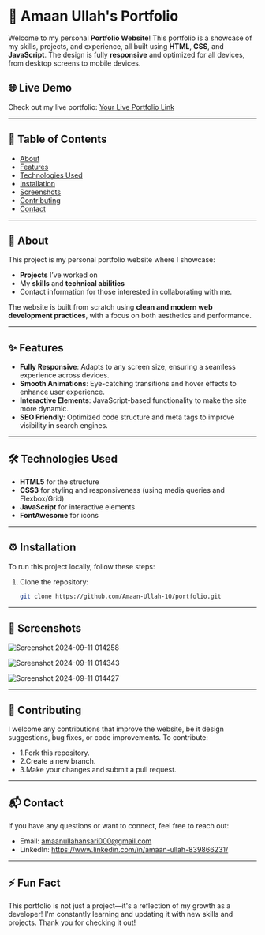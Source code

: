 # 🌟 Amaan Ullah's Portfolio

Welcome to my personal **Portfolio Website**! This portfolio is a showcase of my skills, projects, and experience, all built using **HTML**, **CSS**, and **JavaScript**. The design is fully **responsive** and optimized for all devices, from desktop screens to mobile devices.

## 🌐 Live Demo
Check out my live portfolio: [Your Live Portfolio Link](#)

---

## 📜 Table of Contents
- [About](#about)
- [Features](#features)
- [Technologies Used](#technologies-used)
- [Installation](#installation)
- [Screenshots](#screenshots)
- [Contributing](#contributing)
- [Contact](#contact)

---

## 📖 About
This project is my personal portfolio website where I showcase:
- **Projects** I’ve worked on
- My **skills** and **technical abilities**
- Contact information for those interested in collaborating with me.

The website is built from scratch using **clean and modern web development practices**, with a focus on both aesthetics and performance.

---

## ✨ Features
- **Fully Responsive**: Adapts to any screen size, ensuring a seamless experience across devices.
- **Smooth Animations**: Eye-catching transitions and hover effects to enhance user experience.
- **Interactive Elements**: JavaScript-based functionality to make the site more dynamic.
- **SEO Friendly**: Optimized code structure and meta tags to improve visibility in search engines.

---

## 🛠️ Technologies Used
- **HTML5** for the structure
- **CSS3** for styling and responsiveness (using media queries and Flexbox/Grid)
- **JavaScript** for interactive elements
- **FontAwesome** for icons

---

## ⚙️ Installation
To run this project locally, follow these steps:

1. Clone the repository:
   ```bash
   git clone https://github.com/Amaan-Ullah-10/portfolio.git

---

## 📸 Screenshots
![Screenshot 2024-09-11 014258](https://github.com/user-attachments/assets/1d337f3a-bbb2-44fb-81a7-661708c3b0b7)

![Screenshot 2024-09-11 014343](https://github.com/user-attachments/assets/bb1a3b95-52ad-4bd5-98c8-72bbb24fb3dc)

![Screenshot 2024-09-11 014427](https://github.com/user-attachments/assets/a10afa08-bd9e-4f1b-86c6-1c8123bc2532)

---


## 🤝 Contributing
I welcome any contributions that improve the website, be it design suggestions, bug fixes, or code improvements. To contribute:

- 1.Fork this repository.
- 2.Create a new branch.
- 3.Make your changes and submit a pull request.

---

## 📬 Contact
If you have any questions or want to connect, feel free to reach out:

- Email: amaanullahansari000@gmail.com
- LinkedIn: https://www.linkedin.com/in/amaan-ullah-839866231/

---

## ⚡ Fun Fact
This portfolio is not just a project—it's a reflection of my growth as a developer! I'm constantly learning and updating it with new skills and projects. Thank you for checking it out!


